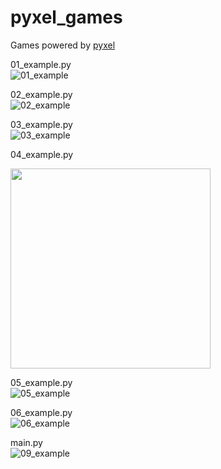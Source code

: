 # pyxel_games
Games powered by [pyxel](https://github.com/kitao/pyxel)

01_example.py  
![01_example](https://github.com/thinkbell/pyxel_games/blob/master/data/01_example.gif)

02_example.py  
![02_example](https://github.com/thinkbell/pyxel_games/blob/master/data/02_example.gif)

03_example.py  
![03_example](https://github.com/thinkbell/pyxel_games/blob/master/data/03_example.gif)

04_example.py
<div align="left">
<img src="https://github.com/thinkbell/pyxel_games/blob/master/data/04_example.jpg" width="320">
</div>

05_example.py  
![05_example](https://github.com/thinkbell/pyxel_games/blob/master/data/05_example.gif)

06_example.py  
![06_example](https://github.com/thinkbell/pyxel_games/blob/master/data/06_example.gif)

main.py  
![09_example](https://github.com/thinkbell/pyxel_games/blob/master/data/09_example.gif)
